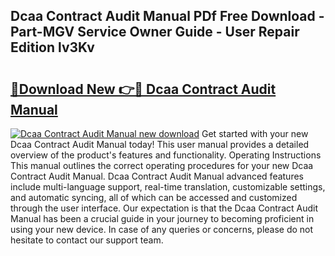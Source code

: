 ## Dcaa Contract Audit Manual PDf Free Download - Part-MGV Service Owner Guide - User Repair Edition lv3Kv

# <h2><a href="http://bc10556.oget.top/?id=Dcaa+Contract+Audit+Manual">🔗Download New 👉🔴 Dcaa Contract Audit Manual</a></h2>

[![Dcaa Contract Audit Manual new download](https://i.imgur.com/5g1atiW.png)](http://bc10556.oget.top/?id=Dcaa+Contract+Audit+Manual)
Get started with your new Dcaa Contract Audit Manual today! This user manual provides a detailed overview of the product's features and functionality. Operating Instructions This manual outlines the correct operating procedures for your new Dcaa Contract Audit Manual. Dcaa Contract Audit Manual advanced features include multi-language support, real-time translation, customizable settings, and automatic syncing, all of which can be accessed and customized through the user interface. Our expectation is that the Dcaa Contract Audit Manual has been a crucial guide in your journey to becoming proficient in using your new device. In case of any queries or concerns, please do not hesitate to contact our support team.

